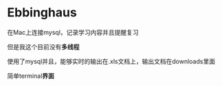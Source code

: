 # Ebbinghaus
在Mac上连接mysql，记录学习内容并且提醒复习

但是我这个目前没有**多线程**

使用了mysql并且，能够实时的输出在.xls文档上，输出文档在downloads里面

简单terminal**界面**

